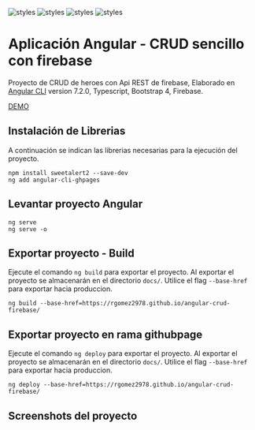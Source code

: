 ![styles](https://img.shields.io/badge/Angular-DD0031?style=for-the-badge&logo=angular&logoColor=white)
![styles](https://img.shields.io/badge/TypeScript-007ACC?style=for-the-badge&logo=typescript&logoColor=white)
![styles](https://img.shields.io/badge/Bootstrap-563D7C?style=for-the-badge&logo=bootstrap&logoColor=white)
![styles](https://img.shields.io/badge/Firebase-gray?style=for-the-badge&logo=json&logoColor=white)

# Aplicación Angular - CRUD sencillo con firebase 

Proyecto de CRUD de heroes con Api REST de firebase, Elaborado en [Angular CLI](https://github.com/angular/angular-cli) version 7.2.0, Typescript, Bootstrap 4, Firebase.

[DEMO](https://rgomez2978.github.io/angular-crud-firebase/)

## Instalación de Librerias

A continuación se indican las librerias necesarias para la ejecución del proyecto.

    npm install sweetalert2 --save-dev
    ng add angular-cli-ghpages


## Levantar proyecto Angular

    ng serve
    ng serve -o


## Exportar proyecto - Build

Ejecute el comando `ng build` para exportar el proyecto. Al exportar el proyecto se almacenarán en el directorio `docs/`. Utilice el flag `--base-href` para exportar hacia produccion.

    ng build --base-href=https://rgomez2978.github.io/angular-crud-firebase/



## Exportar proyecto en rama githubpage

Ejecute el comando `ng deploy` para exportar el proyecto. Al exportar el proyecto se almacenarán en el directorio `docs/`. Utilice el flag `--base-href` para exportar hacia produccion.

    ng deploy --base-href=https://rgomez2978.github.io/angular-crud-firebase/




## Screenshots del proyecto







